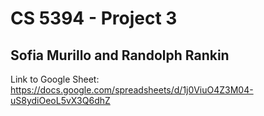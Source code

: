 # CS 5394 - Project 3
## Sofia Murillo and Randolph Rankin

Link to Google Sheet: https://docs.google.com/spreadsheets/d/1j0ViuO4Z3M04-uS8ydiOeoL5vX3Q6dhZ